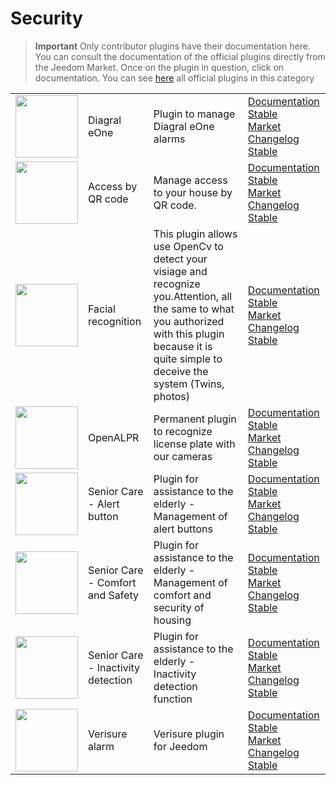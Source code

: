
# Security


>**Important**
>Only contributor plugins have their documentation here. You can consult the documentation of the official plugins directly from the Jeedom Market. Once on the plugin in question, click on documentation.
>You can see [here](https://market.jeedom.com/index.php?v=d&p=market&type=plugin&categorie=security) all official plugins in this category


| | | | |
|--- | --- | --- | ---|
|<img src="Diagral_eOne/Diagral_eOne_icon.png" class="pluginLogo" width="100" />|Diagral eOne|Plugin to manage Diagral eOne alarms|[Documentation Stable](https://mguyard.github.io/Jeedom-Diagral_eOne/en_US/)<br/>[Market](https://market.jeedom.com/index.php?v=d&p=market_display&id=3820)<br/>[Changelog Stable](https://mguyard.github.io/Jeedom-Diagral_eOne/en_US/changelog)|
|<img src="QRacces/QRacces_icon.png" class="pluginLogo" width="100" />|Access by QR code|Manage access to your house by QR code.|[Documentation Stable](http://mika-nt28.github.io/Documentations/QRacces/fr_FR)<br/>[Market](https://market.jeedom.com/index.php?v=d&p=market_display&id=3758)<br/>[Changelog Stable](https://mika-nt28.github.io/Documentations/QRacces/en_US/changelog)|
|<img src="facerecognition/facerecognition_icon.png" class="pluginLogo" width="100" />|Facial recognition|This plugin allows use OpenCv to detect your visiage and recognize you.Attention, all the same to what you authorized with this plugin because it is quite simple to deceive the system (Twins, photos)|[Documentation Stable](http://mika-nt28.github.io/Documentations/facerecognition/en_US/)<br/>[Market](https://market.jeedom.com/index.php?v=d&p=market_display&id=3863)<br/>[Changelog Stable](https://mika-nt28.github.io/Documentations/facerecognition/en_US/changelog)|
|<img src="openalpr/openalpr_icon.png" class="pluginLogo" width="100" />|OpenALPR|Permanent plugin to recognize license plate with our cameras|[Documentation Stable](https://mika-nt28.github.io/Documentations/openalpr/fr_FR)<br/>[Market](https://market.jeedom.com/index.php?v=d&p=market_display&id=1613)<br/>[Changelog Stable](https://mika-nt28.github.io/Documentations/openalpr/en_US/changelog)|
|<img src="seniorcarealertbt/seniorcarealertbt_icon.png" class="pluginLogo" width="100" />|Senior Care - Alert button|Plugin for assistance to the elderly - Management of alert buttons|[Documentation Stable](https://agp42.github.io/seniorcarealertbt/en_US/)<br/>[Market](https://market.jeedom.com/index.php?v=d&p=market_display&id=3948)<br/>[Changelog Stable](https://agp42.github.io/seniorcarealertbt/en_US/changelog)|
|<img src="seniorcarecomfortsecurity/seniorcarecomfortsecurity_icon.png" class="pluginLogo" width="100" />|Senior Care - Comfort and Safety|Plugin for assistance to the elderly - Management of comfort and security of housing|[Documentation Stable](https://agp42.github.io/seniorcarecomfortsecurity/en_US/)<br/>[Market](https://market.jeedom.com/index.php?v=d&p=market_display&id=3972)<br/>[Changelog Stable](https://agp42.github.io/seniorcarecomfortsecurity/en_US/changelog)|
|<img src="seniorcareinactivity/seniorcareinactivity_icon.png" class="pluginLogo" width="100" />|Senior Care - Inactivity detection|Plugin for assistance to the elderly - Inactivity detection function|[Documentation Stable](https://agp42.github.io/seniorcareinactivity/en_US/)<br/>[Market](https://market.jeedom.com/index.php?v=d&p=market_display&id=3947)<br/>[Changelog Stable](https://agp42.github.io/seniorcareinactivity/en_US/changelog)|
|<img src="verisure/verisure_icon.png" class="pluginLogo" width="100" />|Verisure alarm|Verisure plugin for Jeedom|[Documentation Stable](https://xav-74.github.io/verisure/en_US/)<br/>[Market](https://market.jeedom.com/index.php?v=d&p=market_display&id=3997)<br/>[Changelog Stable](https://xav-74.github.io/verisure/en_US/changelog)|
